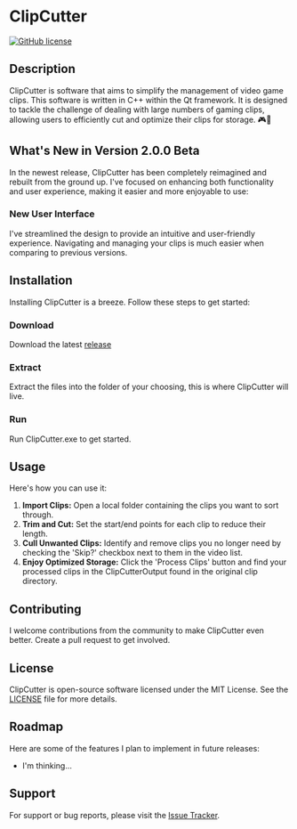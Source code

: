 # ClipCutter

[![GitHub license](https://img.shields.io/badge/license-MIT-blue.svg)](https://github.com/Jimmy-Baby/Mass-Clip-Cutter/blob/master/LICENSE)

## Description

ClipCutter is software that aims to simplify the management of video game clips. This software is written in C++ within the Qt framework. It is designed to tackle the challenge of dealing with large numbers of gaming clips, allowing users to efficiently cut and optimize their clips for storage. 🎮💾

## What's New in Version 2.0.0 Beta

In the newest release, ClipCutter has been completely reimagined and rebuilt from the ground up. I've focused on enhancing both functionality and user experience, making it easier and more enjoyable to use:

### New User Interface

I've streamlined the design to provide an intuitive and user-friendly experience. Navigating and managing your clips is much easier when comparing to previous versions.

## Installation

Installing ClipCutter is a breeze. Follow these steps to get started:

### Download
Download the latest [release](https://github.com/Jimmy-Baby/Mass-Clip-Cutter/releases/download/v2.0/ClipCutter.v2.0.0b.zip)

### Extract
Extract the files into the folder of your choosing, this is where ClipCutter will live.

### Run
Run ClipCutter.exe to get started.

## Usage

Here's how you can use it:

1. **Import Clips:** Open a local folder containing the clips you want to sort through.
2. **Trim and Cut:** Set the start/end points for each clip to reduce their length.
3. **Cull Unwanted Clips:** Identify and remove clips you no longer need by checking the 'Skip?' checkbox next to them in the video list.
4. **Enjoy Optimized Storage:** Click the 'Process Clips' button and find your processed clips in the ClipCutterOutput found in the original clip directory.

## Contributing

I welcome contributions from the community to make ClipCutter even better. Create a pull request to get involved.

## License

ClipCutter is open-source software licensed under the MIT License. See the [LICENSE](https://github.com/Jimmy-Baby/Mass-Clip-Cutter/blob/master/LICENSE) file for more details.

## Roadmap

Here are some of the features I plan to implement in future releases:

- I'm thinking...

## Support

For support or bug reports, please visit the [Issue Tracker](https://github.com/Jimmy-Baby/Mass-Clip-Cutter/issues).
